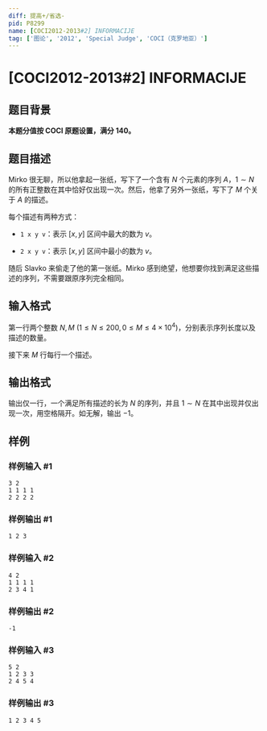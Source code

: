 ```yaml
---
diff: 提高+/省选-
pid: P8299
name: [COCI2012-2013#2] INFORMACIJE
tag: ['图论', '2012', 'Special Judge', 'COCI（克罗地亚）']
---
```

# [COCI2012-2013#2] INFORMACIJE
## 题目背景

**本题分值按 COCI 原题设置，满分 $140$。**
## 题目描述

Mirko 很无聊，所以他拿起一张纸，写下了一个含有 $N$ 个元素的序列 $A$，$1\sim N$ 的所有正整数在其中恰好仅出现一次。然后，他拿了另外一张纸，写下了 $M$ 个关于 $A$ 的描述。

每个描述有两种方式：

- `1 x y v`：表示 $[x,y]$ 区间中最大的数为 $v$。

- `2 x y v`：表示 $[x,y]$ 区间中最小的数为 $v$。

随后 Slavko 来偷走了他的第一张纸。Mirko 感到绝望，他想要你找到满足这些描述的序列，不需要跟原序列完全相同。
## 输入格式

第一行两个整数 $N,M\ (1\le N\le 200, 0\le M\le 4\times 10^4)$，分别表示序列长度以及描述的数量。

接下来 $M$ 行每行一个描述。
## 输出格式

输出仅一行，一个满足所有描述的长为 $N$ 的序列，并且 $1\sim N$ 在其中出现并仅出现一次，用空格隔开。如无解，输出 $-1$。
## 样例

### 样例输入 #1
```
3 2
1 1 1 1
2 2 2 2
```
### 样例输出 #1
```
1 2 3
```
### 样例输入 #2
```
4 2
1 1 1 1
2 3 4 1
```
### 样例输出 #2
```
-1
```
### 样例输入 #3
```
5 2
1 2 3 3
2 4 5 4

```
### 样例输出 #3
```
1 2 3 4 5
```
